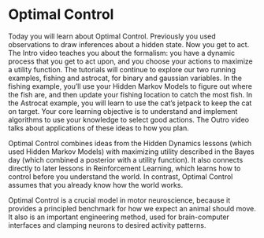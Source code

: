 # Optimal Control

Today you will learn about Optimal Control. Previously you used observations to draw inferences about a hidden state. Now you get to act. The Intro video teaches you about the formalism: you have a dynamic process that you get to act upon, and you choose your actions to maximize a utility function. The tutorials will continue to explore our two running examples, fishing and astrocat, for binary and gaussian variables. In the fishing example, you’ll use your Hidden Markov Models to figure out where the fish are, and then update your fishing location to catch the most fish. In the Astrocat example, you will learn to use the cat’s jetpack to keep the cat on target. Your core learning objective is to understand and implement algorithms to use your knowledge to select good actions. The Outro video talks about applications of these ideas to how you plan.

Optimal Control combines ideas from the Hidden Dynamics lessons (which used Hidden Markov Models) with maximizing utility described in the Bayes day (which combined a posterior with a utility function). It also connects directly to later lessons in Reinforcement Learning, which learns how to control before you understand the world. In contrast, Optimal Control assumes that you already know how the world works.

Optimal Control is a crucial model in motor neuroscience, because it provides a principled benchmark for how we expect an animal should move. It also is an important engineering method, used for brain-computer interfaces and clamping neurons to desired activity patterns.
